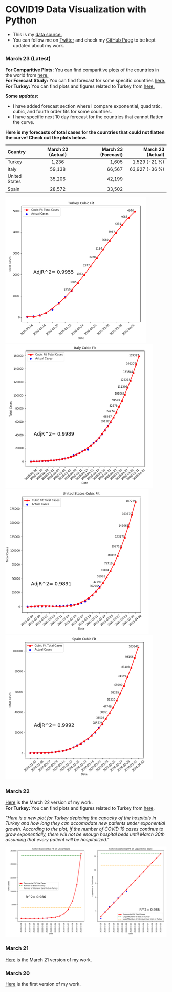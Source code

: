 # COVID19 Data Visualization with Python

- This is my [data source.](https://ourworldindata.org/coronavirus-source-data)  
- You can follow me on [Twitter](https://twitter.com/BaturalpYalcin) and check my [GitHub Page](https://github.com/baturalpyalcinn) to be kept updated about my work.

### March 23 (Latest)
**For Comparitive Plots:** You can find comparitive plots of the countries in the world from [here.](March_23/Covid19_March_23_Plots.html)  
**For Forecast Study:** You can find forecast for some specific countries [here.](March_23/Covid19_March_23_Forecast.html)  
**For Turkey:** You can find plots and figures related to Turkey from [here.](March_23/Covid19_March_23_Turkey.html)    

**Some *updates*:**  
- I have added forecast section where I compare exponential, quadratic, cubic, and fourth order fits for some countries.
- I have specific next 10 day forecast for the countries that cannot flatten the curve.  

**Here is my forecasts of total cases for the countries that could not flatten the curve! Check out the plots below.**

| Country      | March 22 (Actual) | March 23 (Forecast)    | March 23 (Actual) |
| :---        |    :----:   |          ---: |           ---: |
| Turkey      | 1,236       | 1,605   | 1,529 (-21 %) |
| Italy   | 59,138        | 66,567      |  63,927 (-36 %) |
| United States      | 35,206       | 42,199   |
| Spain   | 28,572        | 33,502      |  

![Turkey Plot](March_23/turkey_forecast.PNG)
![Italy Plot](March_23/italy_forecast.PNG)
![USA Plot](March_23/us_forecast.PNG)
![Spain Plot](March_23/spain_forecast.PNG)

### March 22
[Here](Covid19_March_22.html) is the March 22 version of my work.  
**For Turkey:** You can find plots and figures related to Turkey from [here](Covid19_March_22_Turkey.html).  

*"Here is a new plot for Turkey depicting the capacity of the hospitals in Turkey and how long they can accomodate new patients under exponential growth. According to the plot, if the number of COVID 19 cases continue to grow exponentially, there will not be enough hospital beds until March 30th assuming that every patient will be hospitalized."*  

![New Plot](new_plot.PNG)

### March 21
[Here](Covid19_March_21.html) is the March 21 version of my work.


### March 20
[Here](Covid19_March_20.html) is the first version of my work.


